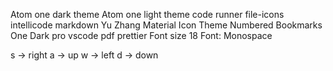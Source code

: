 Atom one dark theme
Atom one light theme
code runner
file-icons
intellicode
markdown Yu Zhang
Material Icon Theme
Numbered Bookmarks
One Dark pro
vscode pdf
prettier
Font size 18
Font: Monospace


s -> right
a -> up
w -> left
d -> down